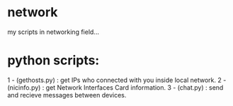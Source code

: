 # network
my scripts in networking field...

# python scripts:
1 - (gethosts.py) : get IPs who connected with you inside local network.
2 - (nicinfo.py)  : get Network Interfaces Card information.
3 - (chat.py)     : send and recieve messages between devices.
